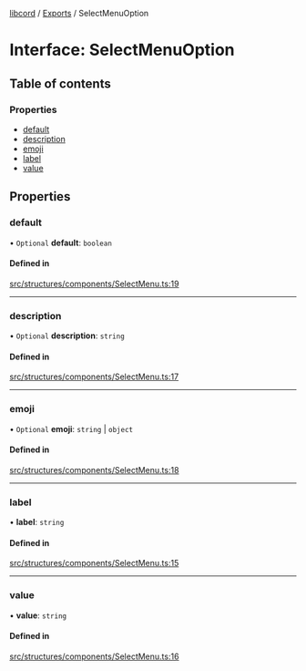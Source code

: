 [libcord](../README.md) / [Exports](../modules.md) / SelectMenuOption

# Interface: SelectMenuOption

## Table of contents

### Properties

- [default](SelectMenuOption.md#default)
- [description](SelectMenuOption.md#description)
- [emoji](SelectMenuOption.md#emoji)
- [label](SelectMenuOption.md#label)
- [value](SelectMenuOption.md#value)

## Properties

### default

• `Optional` **default**: `boolean`

#### Defined in

[src/structures/components/SelectMenu.ts:19](https://github.com/Libcord/libcord/blob/f2b4cca/src/structures/components/SelectMenu.ts#L19)

___

### description

• `Optional` **description**: `string`

#### Defined in

[src/structures/components/SelectMenu.ts:17](https://github.com/Libcord/libcord/blob/f2b4cca/src/structures/components/SelectMenu.ts#L17)

___

### emoji

• `Optional` **emoji**: `string` \| `object`

#### Defined in

[src/structures/components/SelectMenu.ts:18](https://github.com/Libcord/libcord/blob/f2b4cca/src/structures/components/SelectMenu.ts#L18)

___

### label

• **label**: `string`

#### Defined in

[src/structures/components/SelectMenu.ts:15](https://github.com/Libcord/libcord/blob/f2b4cca/src/structures/components/SelectMenu.ts#L15)

___

### value

• **value**: `string`

#### Defined in

[src/structures/components/SelectMenu.ts:16](https://github.com/Libcord/libcord/blob/f2b4cca/src/structures/components/SelectMenu.ts#L16)
